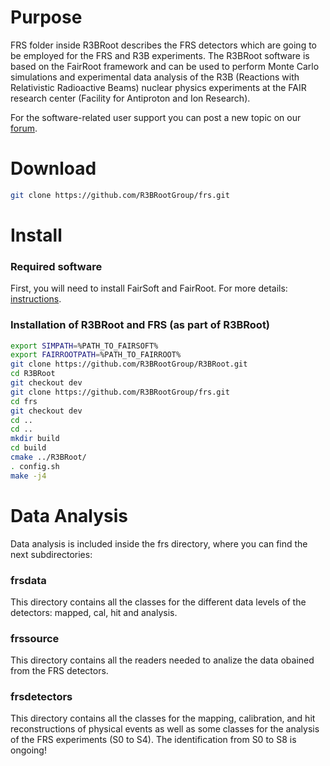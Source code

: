 # Purpose

FRS folder inside R3BRoot describes the FRS detectors which are going to be employed for the FRS and R3B experiments.
The R3BRoot software is based on the FairRoot framework and can be used to perform Monte Carlo simulations and experimental data analysis of the R3B (Reactions with Relativistic Radioactive Beams) nuclear physics experiments at the FAIR research center (Facility for Antiproton and Ion Research).

For the software-related user support you can post a new topic on our [forum](https://forum.gsi.de/index.php?t=index&cat=40&).

# Download

~~~bash
git clone https://github.com/R3BRootGroup/frs.git
~~~

# Install

### Required software

First, you will need to install FairSoft and FairRoot. For more details: [instructions](https://www.r3broot.gsi.de/installation).

### Installation of R3BRoot and FRS (as part of R3BRoot)

~~~bash
export SIMPATH=%PATH_TO_FAIRSOFT%
export FAIRROOTPATH=%PATH_TO_FAIRROOT%
git clone https://github.com/R3BRootGroup/R3BRoot.git
cd R3BRoot
git checkout dev
git clone https://github.com/R3BRootGroup/frs.git
cd frs
git checkout dev
cd ..
cd ..
mkdir build
cd build
cmake ../R3BRoot/
. config.sh
make -j4
~~~


# Data Analysis

Data analysis is included inside the frs directory, where you can find the next subdirectories:

### frsdata

This directory contains all the classes for the different data levels of the detectors: mapped, cal, hit and analysis.

### frssource

This directory contains all the readers needed to analize the data obained from the FRS detectors.

### frsdetectors

This directory contains all the classes for the mapping, calibration, and hit reconstructions of physical events as well as some classes for the analysis of the FRS experiments (S0 to S4). The identification from S0 to S8 is ongoing!



